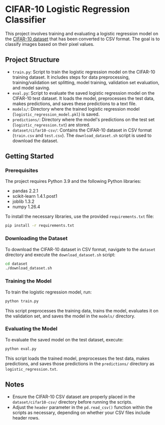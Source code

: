 # CIFAR-10 Logistic Regression Classifier

This project involves training and evaluating a logistic regression model on the [CIFAR-10 dataset](https://www.kaggle.com/datasets/fedesoriano/cifar10-python-in-csv/) that has been converted to CSV format. The goal is to classify images based on their pixel values.

## Project Structure

- `train.py`: Script to train the logistic regression model on the CIFAR-10 training dataset. It includes steps for data preprocessing, training/validation set splitting, model training, validation set evaluation, and model saving.
- `eval.py`: Script to evaluate the saved logistic regression model on the CIFAR-10 test dataset. It loads the model, preprocesses the test data, makes predictions, and saves these predictions to a text file.
- `models/`: Directory where the trained logistic regression model (`logistic_regression_model.pkl`) is saved.
- `predictions/`: Directory where the model's predictions on the test set (`logistic_regression.txt`) are stored.
- `dataset/cifar10-csv/`: Contains the CIFAR-10 dataset in CSV format (`train.csv` and `test.csv`). The `download_dataset.sh` script is used to download the dataset.

## Getting Started

### Prerequisites

The project requires Python 3.9 and the following Python libraries:

- pandas 2.2.1
- scikit-learn 1.4.1.post1
- joblib 1.3.2
- numpy 1.26.4

To install the necessary libraries, use the provided `requirements.txt` file:

```bash
pip install -r requirements.txt
```

### Downloading the Dataset

To download the CIFAR-10 dataset in CSV format, navigate to the `dataset` directory and execute the `download_dataset.sh` script:

```bash
cd dataset
./download_dataset.sh
```

### Training the Model

To train the logistic regression model, run:

```bash
python train.py
```

This script preprocesses the training data, trains the model, evaluates it on the validation set, and saves the model in the `models/` directory.

### Evaluating the Model

To evaluate the saved model on the test dataset, execute:

```bash
python eval.py
```

This script loads the trained model, preprocesses the test data, makes predictions, and saves those predictions in the `predictions/` directory as `logistic_regression.txt`.

## Notes

- Ensure the CIFAR-10 CSV dataset are properly placed in the `dataset/cifar10-csv/` directory before running the scripts.
- Adjust the `header` parameter in the `pd.read_csv()` function within the scripts as necessary, depending on whether your CSV files include header rows.

